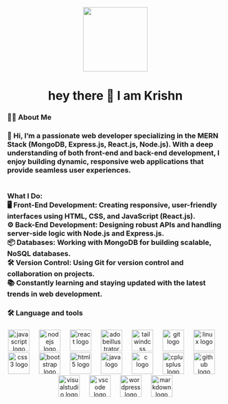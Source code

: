 <div align="center">
  <img height="150" src="https://www.aalpha.net/wp-content/uploads/2023/11/MERN-Stack-technologies.png"  />
</div>

###

<h1 align="center">hey there 👋 I am Krishn</h1>

###

<h3 align="left">👩‍💻  About Me</h3>

###

<h3 align="left">👋 Hi, I’m a passionate web developer specializing in the MERN Stack (MongoDB, Express.js, React.js, Node.js). With a deep understanding of both front-end and back-end development, I enjoy building dynamic, responsive web applications that provide seamless user experiences.<br><br><br>What I Do:<br>🖥️ Front-End Development: Creating responsive, user-friendly interfaces using HTML, CSS, and JavaScript (React.js).<br>⚙️ Back-End Development: Designing robust APIs and handling server-side logic with Node.js and Express.js.<br>📦 Databases: Working with MongoDB for building scalable, NoSQL databases.<br>🛠️ Version Control: Using Git for version control and collaboration on projects.<br>📚 Constantly learning and staying updated with the latest trends in web development.</h3>

###

<h3 align="left">🛠 Language and tools</h3>

###

<div align="center">
  <img src="https://skillicons.dev/icons?i=js" height="50" alt="javascript logo"  />
  <img width="14" />
  <img src="https://skillicons.dev/icons?i=nodejs" height="50" alt="nodejs logo"  />
  <img width="14" />
  <img src="https://skillicons.dev/icons?i=react" height="50" alt="react logo"  />
  <img width="14" />
  <img src="https://skillicons.dev/icons?i=ai" height="50" alt="adobeillustrator logo"  />
  <img width="14" />
  <img src="https://skillicons.dev/icons?i=tailwind" height="50" alt="tailwindcss logo"  />
  <img width="14" />
  <img src="https://skillicons.dev/icons?i=git" height="50" alt="git logo"  />
  <img width="14" />
  <img src="https://skillicons.dev/icons?i=linux" height="50" alt="linux logo"  />
  <img width="14" />
  <img src="https://skillicons.dev/icons?i=css" height="50" alt="css3 logo"  />
  <img width="14" />
  <img src="https://skillicons.dev/icons?i=bootstrap" height="50" alt="bootstrap logo"  />
  <img width="14" />
  <img src="https://skillicons.dev/icons?i=html" height="50" alt="html5 logo"  />
  <img width="14" />
  <img src="https://skillicons.dev/icons?i=java" height="50" alt="java logo"  />
  <img width="14" />
  <img src="https://skillicons.dev/icons?i=c" height="50" alt="c logo"  />
  <img width="14" />
  <img src="https://skillicons.dev/icons?i=cpp" height="50" alt="cplusplus logo"  />
  <img width="14" />
  <img src="https://skillicons.dev/icons?i=github" height="50" alt="github logo"  />
  <img width="14" />
  <img src="https://skillicons.dev/icons?i=visualstudio" height="50" alt="visualstudio logo"  />
  <img width="14" />
  <img src="https://skillicons.dev/icons?i=vscode" height="50" alt="vscode logo"  />
  <img width="14" />
  <img src="https://skillicons.dev/icons?i=wordpress" height="50" alt="wordpress logo"  />
  <img width="14" />
  <img src="https://skillicons.dev/icons?i=md" height="50" alt="markdown logo"  />
</div>

###
